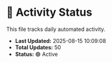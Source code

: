 # 🤖 Activity Status

This file tracks daily automated activity.

- **Last Updated:** 2025-08-15 10:09:08
- **Total Updates:** 50
- **Status:** 🟢 Active
